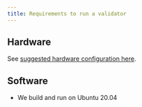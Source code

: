 ```yaml
---
title: Requirements to run a validator
---
```


## Hardware

See [suggested hardware configuration here](../../running-validator/validator-reqs.md).

## Software

- We build and run on Ubuntu 20.04
